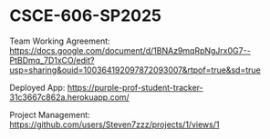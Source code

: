 # CSCE-606-SP2025

Team Working Agreement: https://docs.google.com/document/d/1BNAz9mqRpNgJrx0G7--PtBDmq_7D1xCO/edit?usp=sharing&ouid=100364192097872093007&rtpof=true&sd=true

Deployed App: https://purple-prof-student-tracker-31c3667c862a.herokuapp.com/

Project Management: https://github.com/users/Steven7zzz/projects/1/views/1
